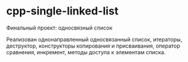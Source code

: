 # cpp-single-linked-list
Финальный проект: односвязный список

Реализован однонаправленный односвязанный список, итераторы, деструктор, конструкторы копирования и присваивания,  оператор сравнения, инкремент, методы доступа к элементам списка.

